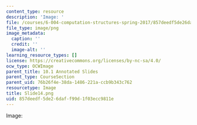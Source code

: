 ```yaml
---
content_type: resource
description: 'Image: '
file: /courses/6-004-computation-structures-spring-2017/857deedf5de26daff99d1f03ecc9811e_Slide14.png
file_type: image/png
image_metadata:
  caption: ''
  credit: ''
  image-alt: ''
learning_resource_types: []
license: https://creativecommons.org/licenses/by-nc-sa/4.0/
ocw_type: OCWImage
parent_title: 10.1 Annotated Slides
parent_type: CourseSection
parent_uid: 76b26f4e-38da-1486-221a-ccb9b343c762
resourcetype: Image
title: Slide14.png
uid: 857deedf-5de2-6daf-f99d-1f03ecc9811e
---
```

Image: 